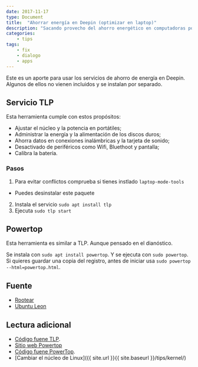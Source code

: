 ```yaml
---
date: 2017-11-17
type: Document
title:  "Ahorrar energía en Deepin (optimizar en laptop)"
description: "Sacando provecho del ahorro energético en computadoras portátiles"
categories:
    - tips
tags:
    - fix
    - dialogo
    - apps
---
```


Este es un aporte para usar los servicios de ahorro de energía en Deepin. Algunos de ellos no vienen incluidos y se instalan por separado.

## Servicio TLP
Esta herramienta cumple con estos propósitos:
* Ajustar el núcleo y la potencia en portátiles;
* Administrar la energía y la alimentación de los discos duros;
* Ahorra datos en conexiones inalámbricas y la tarjeta de sonido;
* Desactivado de periféricos como Wifi, Bluethoot y pantalla;
* Calibra la batería.

### Pasos
1. Para evitar conflictos comprueba si tienes instlado `laptop-mode-tools`
  - Puedes desinstalar este paquete
2. Instala el servicio `sudo apt install tlp`
3. Ejecuta `sudo tlp start`

## Powertop
Esta herramienta es similar a TLP. Aunque pensado en el dianóstico.

Se instala con `sudo apt install powertop`. Y se ejecuta con `sudo powertop`. Si quieres guardar una copia del registro, antes de iniciar usa `sudo powertop --html=powertop.html`.

## Fuente
* [Rootear](https://rootear.com/ubuntu-linux/mejorar-consumo-ubuntu)
* [Ubuntu Leon](http://www.ubuntuleon.com/2014/01/exprime-hasta-el-ultimo-electron-de-la.html)

## Lectura adicional
* [Código fuene TLP](https://github.com/linrunner/TLP).
* [Sitio web Powertop](https://01.org/powertop)
* [Código fuene PowerTop](https://github.com/fenrus75/powertop).
* [Cambiar el núcleo de Linux]({{ site.url }}{{ site.baseurl }}/tips/kernel/)
